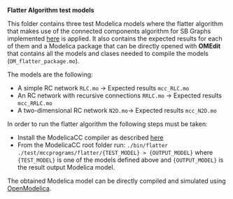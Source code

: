 **Flatter Algorithm test models**

This folder contains three test Modelica models where the flatter algorithm that makes use of the connected components algorithm for SB Graphs implemented [here](https://github.com/CIFASIS/modelicacc/blob/06788f123c8620b1e05da8a0b1c0153f6c1c3db3/util/graph/sbg/sbg_algorithms.cpp#L17) is applied. 
It also contains the expected results for each of them and a Modelica package that can be directly opened with **OMEdit** that contains all the models and clases needed to compile the models (`OM_flatter_package.mo`).

The models are the following: 

* A simple RC network `RLC.mo` -> Expected results `mcc_RLC.mo`
* An RC network with recursive connections `RRLC.mo` -> Expected results `mcc_RRLC.mo`
* A two-dimensional RC network `N2D.mo`-> Expected results `mcc_N2D.mo`


In order to run the flatter algorithm the following steps must be taken:

* Install the ModelicaCC compiler as described [here](https://github.com/CIFASIS/modelicacc#installation)
* From the ModelicaCC root folder run: `./bin/flatter ./test/mccprograms/flatter/{TEST_MODEL} > {OUTPUT_MODEL}` where `{TEST_MODEL}` is one of the models defined above and `{OUTPUT_MODEL}` is the result output Modelica model.

The obtained Modelica model can be directly compiled and simulated using [OpenModelica](https://www.openmodelica.org/#). 


